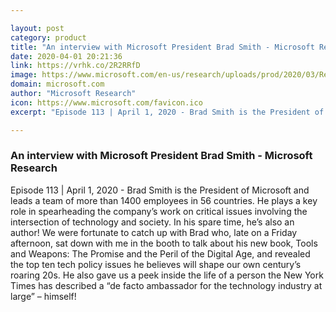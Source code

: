 ```yaml
---

layout: post
category: product
title: "An interview with Microsoft President Brad Smith - Microsoft Research"
date: 2020-04-01 20:21:36
link: https://vrhk.co/2R2RRfD
image: https://www.microsoft.com/en-us/research/uploads/prod/2020/03/Research_Podcast_Smith_Social_1200x627.png
domain: microsoft.com
author: "Microsoft Research"
icon: https://www.microsoft.com/favicon.ico
excerpt: "Episode 113 | April 1, 2020 - Brad Smith is the President of Microsoft and leads a team of more than 1400 employees in 56 countries. He plays a key role in spearheading the company’s work on critical issues involving the intersection of technology and society. In his spare time, he’s also an author! We were fortunate to catch up with Brad who, late on a Friday afternoon, sat down with me in the booth to talk about his new book, Tools and Weapons: The Promise and the Peril of the Digital Age, and revealed the top ten tech policy issues he believes will shape our own century’s roaring 20s. He also gave us a peek inside the life of a person the New York Times has described a “de facto ambassador for the technology industry at large” – himself!"

---
```


### An interview with Microsoft President Brad Smith - Microsoft Research

Episode 113 | April 1, 2020 - Brad Smith is the President of Microsoft and leads a team of more than 1400 employees in 56 countries. He plays a key role in spearheading the company’s work on critical issues involving the intersection of technology and society. In his spare time, he’s also an author! We were fortunate to catch up with Brad who, late on a Friday afternoon, sat down with me in the booth to talk about his new book, Tools and Weapons: The Promise and the Peril of the Digital Age, and revealed the top ten tech policy issues he believes will shape our own century’s roaring 20s. He also gave us a peek inside the life of a person the New York Times has described a “de facto ambassador for the technology industry at large” – himself!